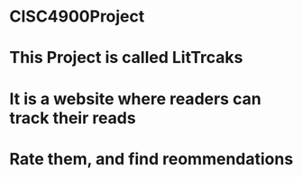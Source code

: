 # CISC4900Project

# This Project is called LitTrcaks
# It is a website where readers can track their reads
# Rate them, and find reommendations